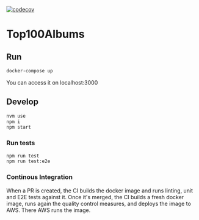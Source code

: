 [![codecov](https://codecov.io/gh/tempaccs/top100albums/branch/master/graph/badge.svg?token=YBZHRKEW2W)](https://codecov.io/gh/tempaccs/top100albums)

# Top100Albums

## Run

```bash
docker-compose up
```

You can access it on localhost:3000

## Develop

```bash
nvm use
npm i
npm start
```

### Run tests

```bash
npm run test
npm run test:e2e
```

### Continous Integration

When a PR is created, the CI builds the docker image and runs linting, unit and E2E tests against it. Once it's merged, the CI builds a fresh docker image, runs again the quality control measures, and deploys the image to AWS. There AWS runs the image.
